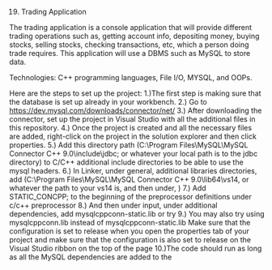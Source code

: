 19. Trading Application

The trading application is a console application that will provide different trading operations such as, getting account info, depositing money, buying stocks, selling stocks, checking transactions, etc, which a person doing trade requires. This application will use a DBMS such as MySQL to store data.

Technologies: C++ programming languages, File I/O, MYSQL, and OOPs.

Here are the steps to set up the project:
1.)The first step is making sure that the database is set up already in your workbench.
2.) Go to https://dev.mysql.com/downloads/connector/net/ 
3.) After downloading the connector, set up the project in Visual Studio with all the additional files in this repository.
4.) Once the project is created and all the necessary files are added, right-click on the project in the solution explorer and then click properties.
5.) Add this directory path (C:\Program Files\MySQL\MySQL Connector C++ 9.0\include\jdbc; or whatever your local path is to the jdbc directory) to C/C++ additional include directories to be able to use the mysql headers.
6.) In Linker, under general, additional libraries directories, add (C:\Program Files\MySQL\MySQL Connector C++ 9.0\lib64\vs14, or whatever the path to your vs14 is, and then under, )
7.) Add STATIC_CONCPP; to the beginning of the preprocessor definitions under c/c++ preprocessor
8.) And then under input, under additional dependencies, add mysqlcppconn-static.lib or try
9.) You may also try using mysqlcppconn.lib instead of mysqlcppconn-static.lib
Make sure that the configuration is set to release when you open the properties tab of your project and make sure that the configuration is also set to release on the Visual Studio ribbon on the top of the page
10.)The code should run as long as all the MySQL dependencies are added to the 
